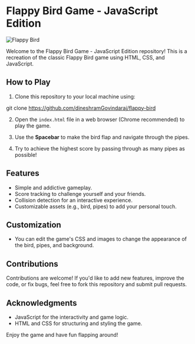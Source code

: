 # Flappy Bird Game - JavaScript Edition

![Flappy Bird](flappy_bird_screenshot.png)

Welcome to the Flappy Bird Game - JavaScript Edition repository! This is a recreation of the classic Flappy Bird game using HTML, CSS, and JavaScript.

## How to Play

1. Clone this repository to your local machine using:

git clone https://github.com/dineshramGovindaraj/flappy-bird

2. Open the `index.html` file in a web browser (Chrome recommended) to play the game.

3. Use the **Spacebar** to make the bird flap and navigate through the pipes.

4. Try to achieve the highest score by passing through as many pipes as possible!

## Features

- Simple and addictive gameplay.
- Score tracking to challenge yourself and your friends.
- Collision detection for an interactive experience.
- Customizable assets (e.g., bird, pipes) to add your personal touch.

## Customization

- You can edit the game's CSS and images to change the appearance of the bird, pipes, and background.

## Contributions

Contributions are welcome! If you'd like to add new features, improve the code, or fix bugs, feel free to fork this repository and submit pull requests.


## Acknowledgments

- JavaScript for the interactivity and game logic.
- HTML and CSS for structuring and styling the game.

Enjoy the game and have fun flapping around!
